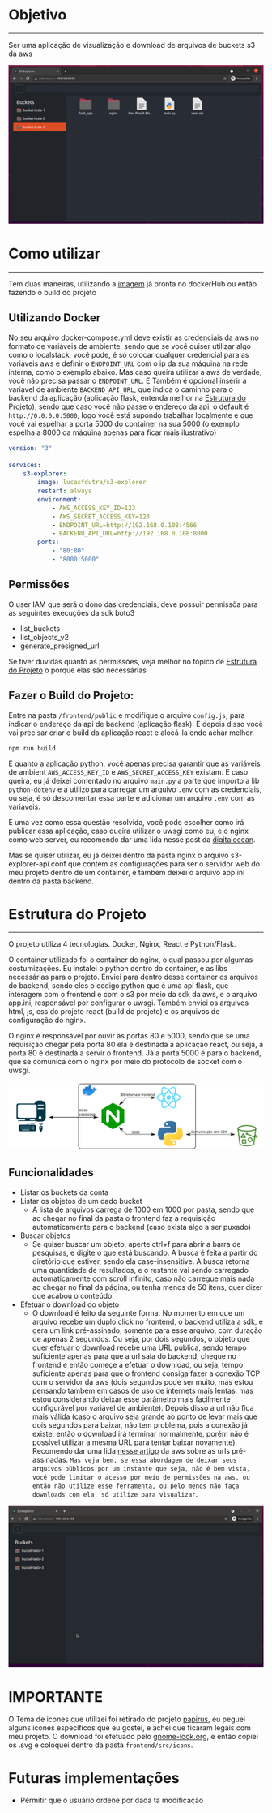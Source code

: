 # Objetivo
---
Ser uma aplicação de visualização e download de arquivos de buckets s3 da aws

<img src='./images/fig-01.png'/>

# Como utilizar
---
Tem duas maneiras, utilizando a [imagem](https://hub.docker.com/r/lucasfdutra/s3-explorer) já pronta no dockerHub ou então fazendo o build do projeto

## Utilizando Docker
No seu arquivo docker-compose.yml deve existir as credenciais da aws no formato de variáveis de ambiente, sendo que se você quiser utilizar algo como o localstack, você pode, é só colocar qualquer credencial para as variáveis aws e definir o `ENDPOINT_URL` com o ip da sua máquina na rede interna, como o exemplo abaixo. Mas caso queira utilizar a aws de verdade, você não precisa passar o `ENDPOINT_URL`. E Também é opcional inserir a variável de ambiente `BACKEND_API_URL`, que indica o caminho para o backend da aplicação (aplicação flask, entenda melhor na [Estrutura do Projeto](#estrutura-do-projeto)), sendo que caso você não passe o endereço da api, o default é `http://0.0.0.0:5000`, logo você está supondo trabalhar localmente e que você vai espelhar a porta 5000 do container na sua 5000 (o exemplo espelha a 8000 da máquina apenas para ficar mais ilustrativo)

```yml
version: "3"

services: 
    s3-explorer:
        image: lucasfdutra/s3-explorer
        restart: always
        environment:
            - AWS_ACCESS_KEY_ID=123
            - AWS_SECRET_ACCESS_KEY=123
            - ENDPOINT_URL=http://192.168.0.108:4566
            - BACKEND_API_URL=http://192.168.0.108:8000
        ports:
            - "80:80"
            - "8000:5000"
```

## Permissões
O user IAM que será o dono das credenciais, deve possuir permissõa para as seguintes execuções da sdk boto3
- list_buckets
- list_objects_v2
- generate_presigned_url

Se tiver duvidas quanto as permissões, veja melhor no tópico de [Estrutura do Projeto](#estrutura-do-projeto) o porque elas são necessárias

## Fazer o Build do Projeto:
Entre na pasta `/frontend/public` e modifique o arquivo `config.js`, para indicar o endereço da api de backend (aplicação flask). E depois disso você vai precisar criar o build da aplicação react e alocá-la onde achar melhor.
```sh
npm run build
```

E quanto a aplicação python, você apenas precisa garantir que as variáveis de ambient `AWS_ACCESS_KEY_ID` e `AWS_SECRET_ACCESS_KEY` existam.
E caso queira, eu já deixei comentado no arquivo `main.py` a parte que importo a lib `python-dotenv` e a utilizo para carregar um arquivo `.env` com as credenciais, ou seja, é só descomentar essa parte e adicionar um arquivo `.env` com as variáveis.

E uma vez como essa questão resolvida, você pode escolher como irá publicar essa aplicação, caso queira utilizar o uwsgi como eu, e o nginx como web server, eu recomendo dar uma lida nesse post da [digitalocean](https://www.digitalocean.com/community/tutorials/how-to-serve-flask-applications-with-uswgi-and-nginx-on-ubuntu-18-04-pt).

Mas se quiser utilizar, eu já deixei dentro da pasta nginx o arquivo s3-explorer-api.conf que contém as configurações para ser o servidor web do meu projeto dentro de um container, e também deixei o arquivo app.ini dentro da pasta backend.

# Estrutura do Projeto
---
O projeto utiliza 4 tecnologias. Docker, Nginx, React e Python/Flask.

O container utilizado foi o container do nginx, o qual passou por algumas costumizações. Eu instalei o python dentro do container, e as libs necessárias para o projeto. Enviei para dentro desse container os arquivos do backend, sendo eles o codigo python que é uma api flask, que interagem com o frontend e com o s3 por meio da sdk da aws, e o arquivo app.ini, responsável por configurar o uwsgi. Também enviei os arquivos html, js, css do projeto react (build do projeto) e os arquivos de configuração do nginx.

O nginx é responsável por ouvir as portas 80 e 5000, sendo que se uma requisição chegar pela porta 80 ela é destinada a aplicação react, ou seja, a porta 80 é destinada a servir o frontend. Já a porta 5000 é para o backend, que se comunica com o nginx por meio do protocolo de socket com o uwsgi.

<img src='./images/esquema.svg' />

## Funcionalidades
- Listar os buckets da conta
- Listar os objetos de um dado bucket
    - A lista de arquivos carrega de 1000 em 1000 por pasta, sendo que ao chegar no final da pasta o frontend faz a requisição automaticamente para o backend (caso exista algo a ser puxado)
- Buscar objetos
    - Se quiser buscar um objeto, aperte ctrl+f para abrir a barra de pesquisas, e digite o que está buscando. A busca é feita a partir do diretório que estiver, sendo ela case-insensitive. A busca retorna uma quantidade de resultados, e o restante vai sendo carregado automaticamente com scroll infinito, caso não carregue mais nada ao chegar no final da página, ou tenha menos de 50 itens, quer dizer que acabou o conteúdo.
- Efetuar o download do objeto
    - O download é feito da seguinte forma: No momento em que um arquivo recebe um duplo click no frontend, o backend utiliza a sdk, e gera um link pré-assinado, somente para esse arquivo, com duração de apenas 2 segundos. Ou seja, por dois segundos, o objeto que quer efetuar o download recebe uma URL pública, sendo tempo suficiente apenas para que a url saia do backend, chegue no frontend e então começe a efetuar o download, ou seja, tempo suficiente apenas para que o frontend consiga fazer a conexão TCP com o servidor da aws (dois segundos pode ser muito, mas estou pensando também em casos de uso de internets mais lentas, mas estou considerando deixar esse parâmetro mais facilmente configurável por variável de ambiente). Depois disso a url não fica mais válida (caso o arquivo seja grande ao ponto de levar mais que dois segundos para baixar, não tem problema, pois a conexão já existe, então o download irá terminar normalmente, porém não é possível utilizar a mesma URL para tentar baixar novamente). Recomendo dar uma lida [nesse artigo](https://docs.aws.amazon.com/pt_br/AmazonS3/latest/userguide/ShareObjectPreSignedURL.html) da aws sobre as urls pré-assinadas. `Mas veja bem, se essa abordagem de deixar seus arquivos públicos por um instante que seja, não é bem vista, você pode limitar o acesso por meio de permissões na aws, ou então não utilize esse ferramenta, ou pelo menos não faça downloads com ela, só utilize para visualizar`.

<img src='./images/fig-02.gif' />

# IMPORTANTE
O Tema de icones que utilizei foi retirado do projeto [papirus](https://github.com/PapirusDevelopmentTeam/papirus-icon-theme/), eu peguei alguns icones específicos que eu gostei, e achei que ficaram legais com meu projeto. O download foi efetuado pelo [gnome-look.org](https://www.gnome-look.org/p/1166289/), e então copiei os .svg e coloquei dentro da pasta `frontend/src/icons`.

# Futuras implementações
- Permitir que o usuário ordene por dada ta modificação
